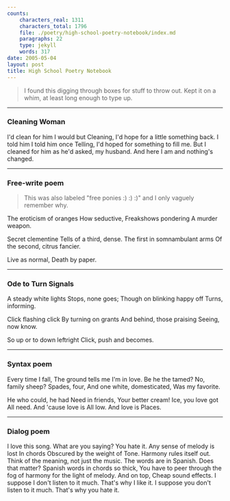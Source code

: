 ```yaml
---
counts:
    characters_real: 1311
    characters_total: 1796
    file: ./poetry/high-school-poetry-notebook/index.md
    paragraphs: 22
    type: jekyll
    words: 317
date: 2005-05-04
layout: post
title: High School Poetry Notebook
---
```


> I found this digging through boxes for stuff to throw out. Kept it on a whim, at least long enough to type up.

-----

### Cleaning Woman

<div class="verse">
I'd clean for him
    I would
        but
Cleaning, I'd hope
    for a little
        something back.
I told him
I told him once
Telling, I'd hoped
    for something
        to fill me.
But I cleaned for him
    as he'd asked,
        my husband.
And here I am
and nothing's changed.
</div>

-----

### Free-write poem

> This was also labeled "free ponies :) :) :)" and I only vaguely remember why.

<div class="verse">
The eroticism of oranges
    How seductive,
Freakshows pondering
    A murder weapon.

Secret clementine
    Tells of a third, dense.
The first in somnambulant arms
    Of the second, citrus fancier.

Live as normal,
Death by paper.
</div>

-----

### Ode to Turn Signals

<div class="verse">
A steady white lights
    Stops, none goes;
Though on blinking happy off
    Turns, informing.

Click flashing click
    By turning on grants
And behind, those praising
    Seeing, now know.

So up or to down leftright
Click, push and becomes.
</div>

-----

### Syntax poem

<div class="verse">
Every time I fall,
The ground tells me I'm in love.
Be he the tamed?
No, family sheep?
Spades, four,
And one white, domesticated,
Was my favorite.

He who could, he had
Need in friends,
Your better cream!
Ice, you love got
    All need.
And 'cause love is
    All low.
And love is
    Places.
</div>

-----

### Dialog poem

<div class="verse">
I love this song.
    What are you saying?
    You hate it.
    Any sense of melody is lost
    In chords
    Obscured by the weight of Tone.
    Harmony rules itself out.
Think of the meaning, not just the music.
    The words are in Spanish.
Does that matter?
    Spanish words in chords so thick,
    You have to peer through the fog of harmony for the light of melody.
    And on top,
    Cheap sound effects.
I suppose I don't listen to it much.
That's why I like it.
    I suppose you don't listen to it much.
    That's why you hate it.
</div>
